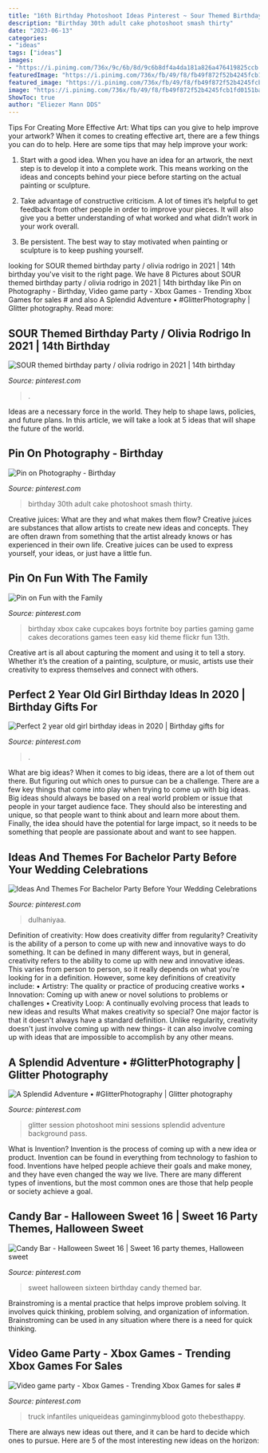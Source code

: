 ```yaml
---
title: "16th Birthday Photoshoot Ideas Pinterest ~ Sour Themed Birthday Party / Olivia Rodrigo In 2021"
description: "Birthday 30th adult cake photoshoot smash thirty"
date: "2023-06-13"
categories:
- "ideas"
tags: ["ideas"]
images:
- "https://i.pinimg.com/736x/9c/6b/8d/9c6b8df4a4da181a826a476419825ccb.jpg"
featuredImage: "https://i.pinimg.com/736x/fb/49/f8/fb49f872f52b4245fcb1fd0151ba9765.jpg"
featured_image: "https://i.pinimg.com/736x/fb/49/f8/fb49f872f52b4245fcb1fd0151ba9765.jpg"
image: "https://i.pinimg.com/736x/fb/49/f8/fb49f872f52b4245fcb1fd0151ba9765.jpg"
ShowToc: true
author: "Eliezer Mann DDS"
---
```



Tips For Creating More Effective Art: What tips can you give to help improve your artwork?
When it comes to creating effective art, there are a few things you can do to help. Here are some tips that may help improve your work: 
1. Start with a good idea. When you have an idea for an artwork, the next step is to develop it into a complete work. This means working on the ideas and concepts behind your piece before starting on the actual painting or sculpture. 

2. Take advantage of constructive criticism. A lot of times it’s helpful to get feedback from other people in order to improve your pieces. It will also give you a better understanding of what worked and what didn’t work in your work overall. 

3. Be persistent. The best way to stay motivated when painting or sculpture is to keep pushing yourself.

	

		
looking for SOUR themed birthday party / olivia rodrigo in 2021 | 14th birthday you've visit to the right page. We have 8 Pictures about SOUR themed birthday party / olivia rodrigo in 2021 | 14th birthday like Pin on Photography - Birthday, Video game party - Xbox Games - Trending Xbox Games for sales # and also A Splendid Adventure • #GlitterPhotography | Glitter photography. Read more:
		
    
## SOUR Themed Birthday Party / Olivia Rodrigo In 2021 | 14th Birthday

<img loading=lazy src="https://i.pinimg.com/736x/fb/49/f8/fb49f872f52b4245fcb1fd0151ba9765.jpg" onerror="this.onerror=null;this.src='https://tse2.mm.bing.net/th?id=OIP.xuQVANyrsW71Pfq5FlZQ5AHaHZ&amp;pid=15.1';" alt="SOUR themed birthday party / olivia rodrigo in 2021 | 14th birthday">

_Source: pinterest.com_

>. 

	

Ideas are a necessary force in the world. They help to shape laws, policies, and future plans. In this article, we will take a look at 5 ideas that will shape the future of the world.

    
## Pin On Photography - Birthday

<img loading=lazy src="https://i.pinimg.com/736x/17/67/6e/17676e7c743a34bbc9c0097fc1eecabc.jpg" onerror="this.onerror=null;this.src='https://tse4.mm.bing.net/th?id=OIP.FugSsRJAv9aML35iAWsYIwHaLY&amp;pid=15.1';" alt="Pin on Photography - Birthday">

_Source: pinterest.com_

>birthday 30th adult cake photoshoot smash thirty. 

	

Creative juices: What are they and what makes them flow?
Creative juices are substances that allow artists to create new ideas and concepts. They are often drawn from something that the artist already knows or has experienced in their own life. Creative juices can be used to express yourself, your ideas, or just have a little fun.

    
## Pin On Fun With The Family

<img loading=lazy src="https://i.pinimg.com/736x/cd/8a/76/cd8a76e84fa514a8eb8fc4f655fa1547.jpg" onerror="this.onerror=null;this.src='https://tse3.mm.bing.net/th?id=OIP.Ewyua69Rst2HH1dyiKSXoAHaJ4&amp;pid=15.1';" alt="Pin on Fun with the Family">

_Source: pinterest.com_

>birthday xbox cake cupcakes boys fortnite boy parties gaming game cakes decorations games teen easy kid theme flickr fun 13th. 

	

Creative art is all about capturing the moment and using it to tell a story. Whether it’s the creation of a painting, sculpture, or music, artists use their creativity to express themselves and connect with others.

    
## Perfect 2 Year Old Girl Birthday Ideas In 2020 | Birthday Gifts For

<img loading=lazy src="https://i.pinimg.com/736x/9c/6b/8d/9c6b8df4a4da181a826a476419825ccb.jpg" onerror="this.onerror=null;this.src='https://tse3.mm.bing.net/th?id=OIP.lxysVz07JyRNqq8b0CjG-AHaJ3&amp;pid=15.1';" alt="Perfect 2 year old girl birthday ideas in 2020 | Birthday gifts for">

_Source: pinterest.com_

>. 

	

What are big ideas?
When it comes to big ideas, there are a lot of them out there. But figuring out which ones to pursue can be a challenge. There are a few key things that come into play when trying to come up with big ideas. 
Big ideas should always be based on a real world problem or issue that people in your target audience face. They should also be interesting and unique, so that people want to think about and learn more about them. Finally, the idea should have the potential for large impact, so it needs to be something that people are passionate about and want to see happen.

    
## Ideas And Themes For Bachelor Party Before Your Wedding Celebrations

<img loading=lazy src="https://i.pinimg.com/736x/96/9b/6b/969b6bb8ffa351c24bdb6e489738acca.jpg" onerror="this.onerror=null;this.src='https://tse4.mm.bing.net/th?id=OIP.duPSUSzpfcQ-Su1Eca5qJgAAAA&amp;pid=15.1';" alt="Ideas And Themes For Bachelor Party Before Your Wedding Celebrations">

_Source: pinterest.com_

>dulhaniyaa. 

	

Definition of creativity: How does creativity differ from regularity?
Creativity is the ability of a person to come up with new and innovative ways to do something. It can be defined in many different ways, but in general, creativity refers to the ability to come up with new and innovative ideas. This varies from person to person, so it really depends on what you're looking for in a definition. However, some key definitions of creativity include: • Artistry: The quality or practice of producing creative works • Innovation: Coming up with anew or novel solutions to problems or challenges • Creativity Loop: A continually evolving process that leads to new ideas and results 
What makes creativity so special? One major factor is that it doesn't always have a standard definition. Unlike regularity, creativity doesn't just involve coming up with new things- it can also involve coming up with ideas that are impossible to accomplish by any other means.

    
## A Splendid Adventure • #GlitterPhotography | Glitter Photography

<img loading=lazy src="https://i.pinimg.com/736x/a9/6b/5a/a96b5a585cce49ad83c4a6bfd8977044.jpg" onerror="this.onerror=null;this.src='https://tse3.mm.bing.net/th?id=OIP.HFAMp0Xb4FudYFcn3EgOyQHaLH&amp;pid=15.1';" alt="A Splendid Adventure • #GlitterPhotography | Glitter photography">

_Source: pinterest.com_

>glitter session photoshoot mini sessions splendid adventure background pass. 

	

What is Invention?
Invention is the process of coming up with a new idea or product. Invention can be found in everything from technology to fashion to food. Inventions have helped people achieve their goals and make money, and they have even changed the way we live. There are many different types of inventions, but the most common ones are those that help people or society achieve a goal.

    
## Candy Bar - Halloween Sweet 16 | Sweet 16 Party Themes, Halloween Sweet

<img loading=lazy src="https://i.pinimg.com/736x/94/4b/76/944b76b723a7ed4bb125cd7b5dc3370f--halloween-sweet--sweet-sixteen.jpg" onerror="this.onerror=null;this.src='https://tse2.mm.bing.net/th?id=OIP.lB15oDNTUJx4w-poBiqQCwHaJ4&amp;pid=15.1';" alt="Candy Bar - Halloween Sweet 16 | Sweet 16 party themes, Halloween sweet">

_Source: pinterest.com_

>sweet halloween sixteen birthday candy themed bar. 

	

Brainstroming is a mental practice that helps improve problem solving. It involves quick thinking, problem solving, and organization of information. Brainstroming can be used in any situation where there is a need for quick thinking.

    
## Video Game Party - Xbox Games - Trending Xbox Games For Sales #

<img loading=lazy src="https://i.pinimg.com/736x/b0/9c/83/b09c83a294e075fbd4b7d22cbc0073f4.jpg" onerror="this.onerror=null;this.src='https://tse2.mm.bing.net/th?id=OIP.XUhbXb15c14m55aArWQ0OwHaJ3&amp;pid=15.1';" alt="Video game party - Xbox Games - Trending Xbox Games for sales #">

_Source: pinterest.com_

>truck infantiles uniqueideas gaminginmyblood goto thebesthappy. 

	

There are always new ideas out there, and it can be hard to decide which ones to pursue. Here are 5 of the most interesting new ideas on the horizon: 

